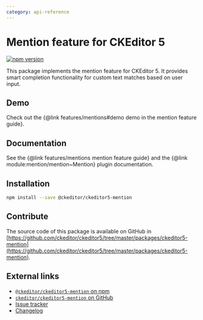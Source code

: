 ```yaml
---
category: api-reference
---
```


# Mention feature for CKEditor&nbsp;5

[![npm version](https://badge.fury.io/js/%40ckeditor%2Fckeditor5-mention.svg)](https://www.npmjs.com/package/@ckeditor/ckeditor5-mention)

This package implements the mention feature for CKEditor&nbsp;5. It provides smart completion functionality for custom text matches based on user input.

## Demo

Check out the {@link features/mentions#demo demo in the mention feature guide}.

## Documentation

See the {@link features/mentions mention feature guide} and the {@link module:mention/mention~Mention} plugin documentation.

## Installation

```bash
npm install --save @ckeditor/ckeditor5-mention
```

## Contribute

The source code of this package is available on GitHub in [https://github.com/ckeditor/ckeditor5/tree/master/packages/ckeditor5-mention](https://github.com/ckeditor/ckeditor5/tree/master/packages/ckeditor5-mention).

## External links

* [`@ckeditor/ckeditor5-mention` on npm](https://www.npmjs.com/package/@ckeditor/ckeditor5-mention)
* [`ckeditor/ckeditor5-mention` on GitHub](https://github.com/ckeditor/ckeditor5/tree/master/packages/ckeditor5-mention)
* [Issue tracker](https://github.com/ckeditor/ckeditor5/issues)
* [Changelog](https://github.com/ckeditor/ckeditor5/blob/master/CHANGELOG.md)
